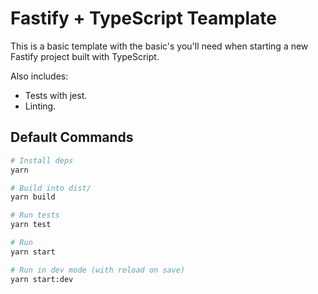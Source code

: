 # Fastify + TypeScript Teamplate

This is a basic template with the basic's you'll need when starting a new Fastify project built with TypeScript.

Also includes:

- Tests with jest.
- Linting.

## Default Commands

```sh
# Install deps
yarn

# Build into dist/
yarn build

# Run tests
yarn test

# Run
yarn start

# Run in dev mode (with reload on save)
yarn start:dev
```
